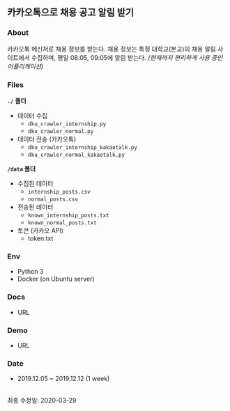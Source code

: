 ## 카카오톡으로 채용 공고 알림 받기

### About
카카오톡 메신저로 채용 정보를 받는다. 채용 정보는 특정 대학교(본교)의 채용 알림 사이트에서 수집하며, 평일 08:05, 09:05에 알림 받는다. 
*(현재까지 편리하게 사용 중인 어플리케이션)*

### Files
**`./` 폴더**
- 데이터 수집
  - `dku_crawler_internship.py`
  - `dku_crawler_normal.py`
- 데이터 전송 (카카오톡)
  - `dku_crawler_internship_kakaotalk.py`
  - `dku_crawler_normal_kakaotalk.py`


**`/data` 폴더**
- 수집된 데이터
  - `internship_posts.csv`
  - `normal_posts.csv`
- 전송된 데이터
  - `known_internship_posts.txt`
  - `known_normal_posts.txt`
- 토큰 (카카오 API)
  - token.txt

### Env
- Python 3
- Docker (on Ubuntu server)

### Docs
- URL

### Demo
- URL

### Date
- 2019.12.05 ~ 2019.12.12 (1 week)

<br>
최종 수정일: 2020-03-29
